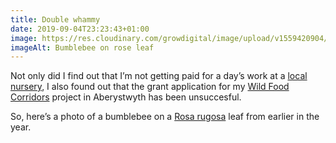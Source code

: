 ```yaml
---
title: Double whammy
date: 2019-09-04T23:23:43+01:00
image: https://res.cloudinary.com/growdigital/image/upload/v1559420904/bumblebee-CD96686B.jpg
imageAlt: Bumblebee on rose leaf
---
```


Not only did I find out that I’m not getting paid for a day’s work at a [local nursery](https://farmyardnurseries.co.uk), I also found out that the grant application for my [Wild Food Corridors](https://www.forestgarden.wales/blog/wild-food-corridors/) project in Aberystwyth has been unsuccesful.

So, here’s a photo of a bumblebee on a [Rosa rugosa](https://pfaf.org/user/plant.aspx?LatinName=Rosa+rugosa) leaf from earlier in the year.
